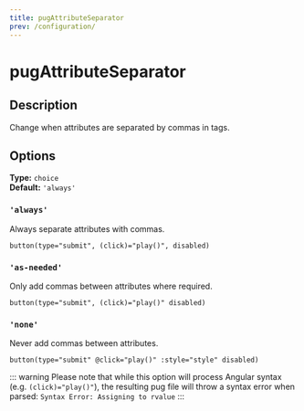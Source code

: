 ```yaml
---
title: pugAttributeSeparator
prev: /configuration/
---
```


# pugAttributeSeparator

## Description

Change when attributes are separated by commas in tags.

## Options

**Type:** `choice`  
**Default:** `'always'`

### `'always'`

Always separate attributes with commas.

```pug
button(type="submit", (click)="play()", disabled)
```

### `'as-needed'`

Only add commas between attributes where required.

```pug
button(type="submit", (click)="play()" disabled)
```

### `'none'`

Never add commas between attributes.

```pug
button(type="submit" @click="play()" :style="style" disabled)
```

::: warning
Please note that while this option will process Angular syntax (e.g. `(click)="play()"`), the resulting pug file will throw a syntax error when parsed: `Syntax Error: Assigning to rvalue`
:::
